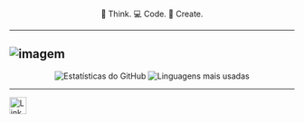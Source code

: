 
<div align="center">
  💭 Think.  💻 Code.  🎨 Create.
</div>

-----------------------------------------------------------------------------------------------------------
![imagem](https://github.com/Larimcal/Larimcal/assets/107259689/5c7ed843-2691-4149-afbd-bb17a1ebfc98)
-----------------------------------------------------------------------------------------------------------
<div align="center">
  
  ![Estatísticas do GitHub](https://github-readme-stats.vercel.app/api?username=Larimcal&show_icons=true&theme=radical)
  ![Linguagens mais usadas](https://github-readme-stats.vercel.app/api/top-langs/?username=Larimcal&layout=compact&theme=radical)
  
</div>


------------------------------------------------------------------------------------------------------------

<div>
  <a href="https://www.linkedin.com/in/larissa-de-magalhaes-caldeira-b294a0178/">
    <img src="https://upload.wikimedia.org/wikipedia/commons/c/ca/LinkedIn_logo_initials.png" width="30" height="30" alt="LinkedIn">
  </a>
</div>





